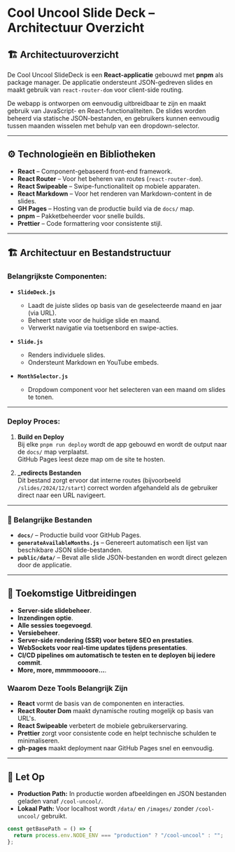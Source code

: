 
# Cool Uncool Slide Deck – Architectuur Overzicht


## 🏗️ Architectuuroverzicht

De Cool Uncool SlideDeck is een **React-applicatie** gebouwd met **pnpm** als package manager. De applicatie ondersteunt JSON-gedreven slides en maakt gebruik van `react-router-dom` voor client-side routing.

De webapp is ontworpen om eenvoudig uitbreidbaar te zijn en maakt gebruik van  JavaScript- en React-functionaliteiten. De slides worden beheerd via statische JSON-bestanden, en gebruikers kunnen eenvoudig tussen maanden wisselen met behulp van een dropdown-selector.

---

## ⚙️ Technologieën en Bibliotheken

- **React** – Component-gebaseerd front-end framework.  
- **React Router** – Voor het beheren van routes (`react-router-dom`).  
- **React Swipeable** – Swipe-functionaliteit op mobiele apparaten.  
- **React Markdown** – Voor het renderen van Markdown-content in de slides.  
- **GH Pages** – Hosting van de productie build via de `docs/` map.  
- **pnpm** – Pakketbeheerder voor snelle builds.  
- **Prettier** – Code formattering voor consistente stijl.  

---

## 🏗️ Architectuur en Bestandstructuur

### Belangrijkste Componenten:
- **`SlideDeck.js`**  
  - Laadt de juiste slides op basis van de geselecteerde maand en jaar (via URL).  
  - Beheert state voor de huidige slide en maand.  
  - Verwerkt navigatie via toetsenbord en swipe-acties.  

- **`Slide.js`**  
  - Renders individuele slides.  
  - Ondersteunt Markdown en YouTube embeds.  

- **`MonthSelector.js`**  
  - Dropdown component voor het selecteren van een maand om slides te tonen.  

---

### Deploy Proces:
1. **Build en Deploy**  
   Bij elke `pnpm run deploy` wordt de app gebouwd en wordt de output naar de `docs/` map verplaatst.  
   GitHub Pages leest deze map om de site te hosten.  

2. **_redirects Bestanden**  
   Dit bestand zorgt ervoor dat interne routes (bijvoorbeeld `/slides/2024/12/start`) correct worden afgehandeld als de gebruiker direct naar een URL navigeert.  

---

### 📂 Belangrijke Bestanden

- **`docs/`** – Productie build voor GitHub Pages.  
- **`generateAvailableMonths.js`** – Genereert automatisch een lijst van beschikbare JSON slide-bestanden.  
- **`public/data/`** – Bevat alle slide JSON-bestanden en wordt direct gelezen door de applicatie.  

---

## 🚀 Toekomstige Uitbreidingen

- **Server-side slidebeheer**.  
- **Inzendingen optie**.  
- **Alle sessies toegevoegd**.
- **Versiebeheer**.
- **Server-side rendering (SSR) voor betere SEO en prestaties**.  
- **WebSockets voor real-time updates tijdens presentaties**.  
- **CI/CD pipelines om automatisch te testen en te deployen bij iedere commit**.  
- **More, more, mmmmoooore...**.  

### Waarom Deze Tools Belangrijk Zijn
- **React** vormt de basis van de componenten en interacties.  
- **React Router Dom** maakt dynamische routing mogelijk op basis van URL's.  
- **React Swipeable** verbetert de mobiele gebruikerservaring.  
- **Prettier** zorgt voor consistente code en helpt technische schulden te minimaliseren.  
- **gh-pages** maakt deployment naar GitHub Pages snel en eenvoudig.  


---

## 🚨 Let Op
- **Production Path:** In productie worden afbeeldingen en JSON bestanden geladen vanaf `/cool-uncool/`.  
- **Lokaal Path:** Voor localhost wordt `/data/` en `/images/` zonder `/cool-uncool/` gebruikt.  

```javascript
const getBasePath = () => {
  return process.env.NODE_ENV === "production" ? "/cool-uncool" : "";
};
```
